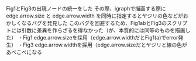 Fig1とFig3の出現ノードの統一をした
その際、igraphで描画する際にedge.arrow.size と edge.arrow.width を同時に指定するとヤジリの色などがおかしくなるバグを発見した
このバグを回避するため、Fig1abとFig3のスクリプトには引数に差異を作らざるを得なかった（が、本質的には同等のものを描画した）
・Fig1 edge.arrow.sizeを採用（edge.arrow.widthだとFig1(a)でerror発生）
・Fig3 edge.arrow.widthを採用（edge.arrow.sizeだとヤジリと線の色があべこべになる
